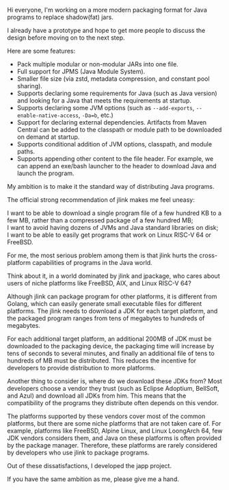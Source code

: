 Hi everyone, I'm working on a more modern packaging format for Java programs to replace shadow(fat) jars.

I already have a prototype and hope to get more people to discuss the design before moving on to the next step.

Here are some features:

* Pack multiple modular or non-modular JARs into one file.
* Full support for JPMS (Java Module System).
* Smaller file size (via zstd, metadata compression, and constant pool sharing).
* Supports declaring some requirements for Java (such as Java version) and looking for a Java that meets the requirements at startup.
* Supports declaring some JVM options (such as `--add-exports`, `--enable-native-access`, `-Da=b`, etc.)
* Support for declaring external dependencies. Artifacts from Maven Central can be added to the classpath or module path to be downloaded on demand at startup.
* Supports conditional addition of JVM options, classpath, and module paths.
* Supports appending other content to the file header. For example, we can append an exe/bash launcher to the header to download Java and launch the program.

My ambition is to make it the standard way of distributing Java programs.

The official strong recommendation of jlink makes me feel uneasy:

I want to be able to download a single program file of a few hundred KB to a few MB, rather than a compressed package of a few hundred MB; <br/>
I want to avoid having dozens of JVMs and Java standard libraries on disk; <br/>
I want to be able to easily get programs that work on Linux RISC-V 64 or FreeBSD.

For me, the most serious problem among them is that jlink hurts the cross-platform capabilities of programs in the Java world.

Think about it, in a world dominated by jlink and jpackage, who cares about users of niche platforms like FreeBSD, AIX, and Linux RISC-V 64?

Although jlink can package program for other platforms, it is different from Golang, 
which can easily generate small executable files for different platforms.
The jlink needs to download a JDK for each target platform,
and the packaged program ranges from tens of megabytes to hundreds of megabytes.

For each additional target platform,
an additional 200MB of JDK must be downloaded to the packaging device,
the packaging time will increase by tens of seconds to several minutes,
and finally an additional file of tens to hundreds of MB must be distributed.
This reduces the incentive for developers to provide distribution to more platforms.

Another thing to consider is, where do we download these JDKs from?
Most developers choose a vendor they trust (such as Eclipse Adoptium, BellSoft, and Azul)
and download all JDKs from him.
This means that the compatibility of the programs they distribute often depends on this vendor.

The platforms supported by these vendors cover most of the common platforms,
but there are some niche platforms that are not taken care of.
For example, platforms like FreeBSD, Alpine Linux, and Linux LoongArch 64, few JDK vendors considers them,
and Java on these platforms is often provided by the package manager.
Therefore, these platforms are rarely considered by developers who use jlink to package programs.

Out of these dissatisfactions, I developed the japp project.

If you have the same ambition as me, please give me a hand.